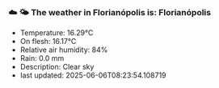 ### ☁️ 🌤️  The weather in Florianópolis is: Florianópolis

- Temperature: 16.29°C
- On flesh: 16.17°C
- Relative air humidity: 84%
- Rain: 0.0 mm
- Description: Clear sky
- last updated: 2025-06-06T08:23:54.108719
